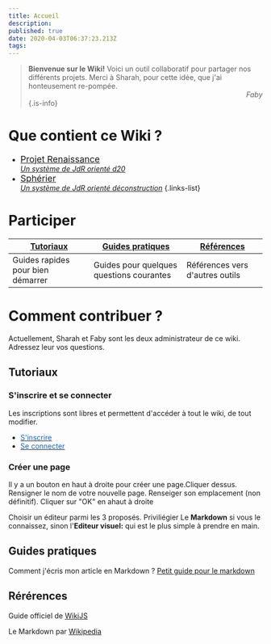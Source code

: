 ```yaml
---
title: Accueil
description: 
published: true
date: 2020-04-03T06:37:23.213Z
tags: 
---
```


> **Bienvenue sur le Wiki!**
Voici un outil collaboratif pour partager nos différents projets.
Merci à Sharah, pour cette idée, que j'ai honteusement re-pompée.
> <span style="text-align:right;display:block">_Faby_</span>
{.is-info}


# Que contient ce Wiki ?
- [<span style="font-size:1.25em">Projet Renaissance</span> <br> *Un système de JdR orienté d20*](/projet-renaissance)
- [<span style="font-size:1.25em">Sphérier</span>  <br> *Un système de JdR orienté déconstruction*](/spherier)
{.links-list}

# Participer

| [Tutoriaux](#get-started) |[Guides pratiques](#howto) |[Références](#references) |
|-|-|-|
|Guides rapides pour bien démarrer|Guides pour quelques questions courantes|Références vers d'autres outils|

# Comment contribuer ?
Actuellement, Sharah et Faby sont les deux administrateur de ce wiki. Adressez leur vos questions.

<a id="get-started"></a>
## Tutoriaux

### S'inscrire et se connecter
Les inscriptions sont libres et permettent d'accéder à tout le wiki, de tout modifier.

- [<span style="color:#1565c0;text-decoration-color:#1565c0">S'inscrire</span>](http://de-dale.hd.free.fr/register)
- [<span style="color:#1565c0;text-decoration-color:#1565c0">Se connecter</span>](http://de-dale.hd.free.fr/login)

### Créer une page 

Il y a un bouton en haut à droite pour créer une page.Cliquer dessus.
Rensigner le nom de votre nouvelle page.
Renseiger son emplacement (non définitif).
Cliquer sur "OK" en ahaut à droite

Choisir un éditeur parmi les 3 proposés. Priviliégier Le **Markdown** si vous le connaissez, sinon l'**Editeur visuel:** qui est le plus simple à prendre en main.
 
 <a id="howto"></a>
 ## Guides pratiques
 
 Comment j'écris mon article en Markdown ? [Petit guide pour le markdown](/home/markdown)
 
 <a id="references"></a>
 ## Rérérences
 
 Guide officiel de [WikiJS](https://docs.requarks.io/guide/intro)
 
 Le Markdown par [Wikipedia](https://fr.wikipedia.org/wiki/Markdown) 